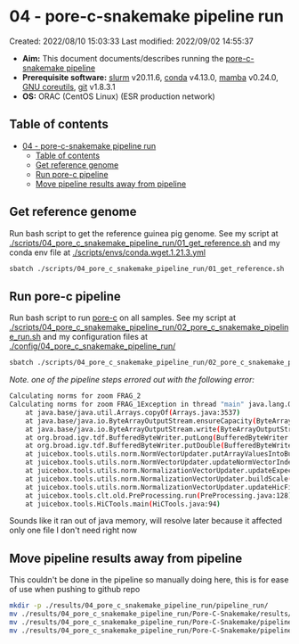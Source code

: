 # 04 - pore-c-snakemake pipeline run

Created: 2022/08/10 15:03:33
Last modified: 2022/09/02 14:55:37

- **Aim:** This document documents/describes running the [pore-c-snakemake pipeline](https://github.com/nanoporetech/Pore-C-Snakemake)
- **Prerequisite software:** [slurm](https://slurm.schedmd.com/overview.html) v20.11.6, [conda](https://docs.conda.io/en/latest/) v4.13.0, [mamba](https://mamba.readthedocs.io/en/latest/index.html) v0.24.0, [GNU coreutils](https://www.gnu.org/software/coreutils/), [git](https://git-scm.com/) v1.8.3.1
- **OS:** ORAC (CentOS Linux) (ESR production network)

## Table of contents

- [04 - pore-c-snakemake pipeline run](#04---pore-c-snakemake-pipeline-run)
	- [Table of contents](#table-of-contents)
	- [Get reference genome](#get-reference-genome)
	- [Run pore-c pipeline](#run-pore-c-pipeline)
	- [Move pipeline results away from pipeline](#move-pipeline-results-away-from-pipeline)

## Get reference genome

Run bash script to get the reference guinea pig genome. See my script at [./scripts/04_pore_c_snakemake_pipeline_run/01_get_reference.sh](https://github.com/leahkemp/guinea_pore_c/blob/main/scripts/04_pore_c_snakemake_pipeline_run/01_get_reference.sh) and my conda env file at [./scripts/envs/conda.wget.1.21.3.yml](https://github.com/leahkemp/guinea_pore_c/blob/main/scripts/envs/conda.wget.1.21.3.yml)

```bash
sbatch ./scripts/04_pore_c_snakemake_pipeline_run/01_get_reference.sh
```

## Run pore-c pipeline

Run bash script to run [pore-c](https://github.com/nanoporetech/pore-c/) on all samples. See my script at [./scripts/04_pore_c_snakemake_pipeline_run/02_pore_c_snakemake_pipeline_run.sh](https://github.com/leahkemp/guinea_pore_c/blob/main/scripts/04_pore_c_snakemake_pipeline_run/02_pore_c_snakemake_pipeline_run.sh) and my configuration files at [./config/04_pore_c_snakemake_pipeline_run/](https://github.com/leahkemp/guinea_pore_c/blob/main/config/04_pore_c_snakemake_pipeline_run/)

```bash
sbatch ./scripts/04_pore_c_snakemake_pipeline_run/02_pore_c_snakemake_pipeline_run.sh
```

*Note. one of the pipeline steps errored out with the following error:*

```bash
Calculating norms for zoom FRAG_2
Calculating norms for zoom FRAG_1Exception in thread "main" java.lang.OutOfMemoryError: Java heap space
	at java.base/java.util.Arrays.copyOf(Arrays.java:3537)
	at java.base/java.io.ByteArrayOutputStream.ensureCapacity(ByteArrayOutputStream.java:100)
	at java.base/java.io.ByteArrayOutputStream.write(ByteArrayOutputStream.java:111)
	at org.broad.igv.tdf.BufferedByteWriter.putLong(BufferedByteWriter.java:133)
	at org.broad.igv.tdf.BufferedByteWriter.putDouble(BufferedByteWriter.java:115)
	at juicebox.tools.utils.norm.NormVectorUpdater.putArrayValuesIntoBuffer(NormVectorUpdater.java:59)
	at juicebox.tools.utils.norm.NormVectorUpdater.updateNormVectorIndexWithVector(NormVectorUpdater.java:46)
	at juicebox.tools.utils.norm.NormalizationVectorUpdater.updateExpectedValueCalculationForChr(NormalizationVectorUpdater.java:198)
	at juicebox.tools.utils.norm.NormalizationVectorUpdater.buildScale(NormalizationVectorUpdater.java:214)
	at juicebox.tools.utils.norm.NormalizationVectorUpdater.updateHicFile(NormalizationVectorUpdater.java:126)
	at juicebox.tools.clt.old.PreProcessing.run(PreProcessing.java:128)
	at juicebox.tools.HiCTools.main(HiCTools.java:94)
```

Sounds like it ran out of java memory, will resolve later because it affected only one file I don't need right now

## Move pipeline results away from pipeline

This couldn't be done in the pipeline so manually doing here, this is for ease of use when pushing to github repo

```bash
mkdir -p ./results/04_pore_c_snakemake_pipeline_run/pipeline_run/
mv ./results/04_pore_c_snakemake_pipeline_run/Pore-C-Snakemake/results/* ./results/04_pore_c_snakemake_pipeline_run/pipeline_run/
mv ./results/04_pore_c_snakemake_pipeline_run/Pore-C-Snakemake/pipeline_dag.png ./results/04_pore_c_snakemake_pipeline_run/pipeline_run/
mv ./results/04_pore_c_snakemake_pipeline_run/Pore-C-Snakemake/pipeline_rulegraph.png ./results/04_pore_c_snakemake_pipeline_run/pipeline_run/
```
